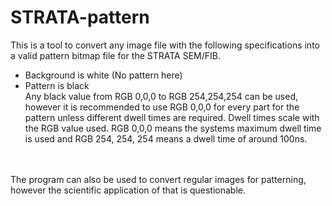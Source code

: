 <h1>STRATA-pattern</h1>

This is a tool to convert any image file with the following
specifications into a valid pattern bitmap file for the STRATA
SEM/FIB.
- Background is white (No pattern here)
- Pattern is black <br>
Any black value from RGB 0,0,0 to RGB 254,254,254 can be used,
however it is recommended to use RGB 0,0,0 for every part for
the pattern unless different dwell times are required.
Dwell times scale with the RGB value used. RGB 0,0,0 means
the systems maximum dwell time is used and RGB 254, 254, 254
means a dwell time of around 100ns.
<br>
<br>
The program can also be used to convert regular images for patterning,
however the scientific application of that is questionable.
